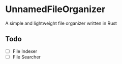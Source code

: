 # UnnamedFileOrganizer
A simple and lightweight file organizer written in Rust

## Todo
- [ ] File Indexer
- [ ] File Searcher